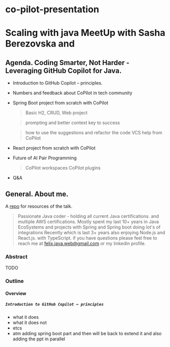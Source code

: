 # co-pilot-presentation
# Scaling with java MeetUp with Sasha Berezovska and 
## Agenda. Coding Smarter, Not Harder - Leveraging GitHub Copilot for Java.

- Introduction to GitHub Copilot – principles.
- Numbers and feedback about CoPilot in tech community
- Spring Boot project from scratch with CoPilot
   > Basic H2, CRUD, Web project

   > prompting and better context key to success

   > how to use the suggestions and refactor the code VCS help from CoPilot
  
- React project from scratch with CoPilot
- Future of AI Pair Programming
   > CoPilot workspaces
   > CoPilot plugins
- Q&A


## General. About me.
A [repo](https://github.com/felix-js-web/co-pilot-presentation) for resources of the talk.
>
> Passionate Java coder - holding all current Java certifications. and multiple AWS certifications.
> Mostly spent my last 10+ years in Java EcoSystems and projects with Spring and Spring boot doing lot's of integrations
> Recently which is last 3+ years also enjoying Node.js and React.js. with TypeScript.
> if you have questions please feel free to reach me at felix.java.web@gmail.com or my linkedin profile.

### Abstract
TODO

### Outline

#### Overview
##### `Introduction to GitHub Copilot – principles`
- what it does 
- what it does not 
- etcs
- atm adding spring boot part and then will be back to extend it and also adding the ppt in parallel


